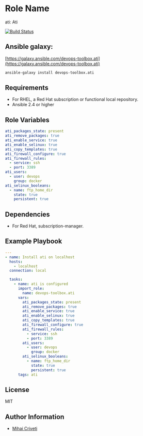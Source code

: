 Role Name
=========

ati: Ati

[![Build Status](https://travis-ci.org/cmihai-ansible/ati.svg?branch=master)](https://travis-ci.org/cmihai-ansible/ati)

Ansible galaxy:
---------------

[https://galaxy.ansible.com/devops-toolbox.ati](https://galaxy.ansible.com/devops-toolbox.ati)

```bash
ansible-galaxy install devops-toolbox.ati
```

Requirements
------------

- For RHEL, a Red Hat subscription or functional local repository.
- Ansible 2.4 or higher

Role Variables
--------------

```yaml
ati_packages_state: present
ati_remove_packages: true
ati_enable_service: true
ati_enable_selinux: true
ati_copy_templates: true
ati_firewall_configure: true
ati_firewall_rules:
  - service: ssh
  - port: 3389
ati_users:
  - user: devops
    group: docker
ati_selinux_booleans:
  - name: ftp_home_dir
    state: true
    persistent: true
```

Dependencies
------------

- For Red Hat, subscription-manager.

Example Playbook
----------------

```yaml
---
- name: Install ati on localhost
  hosts:
    - localhost
  connection: local

  tasks:
    - name: ati is configured
      import_role:
        name: devops-toolbox.ati
      vars:
        ati_packages_state: present
        ati_remove_packages: true
        ati_enable_service: true
        ati_enable_selinux: true
        ati_copy_templates: true
        ati_firewall_configure: true
        ati_firewall_rules:
          - service: ssh
          - port: 3389
        ati_users:
          - user: devops
            group: docker
        ati_selinux_booleans:
          - name: ftp_home_dir
            state: true
            persistent: true
      tags: ati
```

License
-------

MIT

Author Information
------------------

- [Mihai Criveti](https://www.linkedin.com/in/devops-toolbox.)
